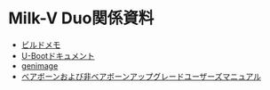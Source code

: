 # Milk-V Duo関係資料

- [ビルドメモ](linux.md)
- [U-Bootドキュメント](u-boot.md)
- [genimage](genimage.md)
- [ベアボーンおよび非ベアボーンアップグレードユーザーズマニュアル](barebone.md)
